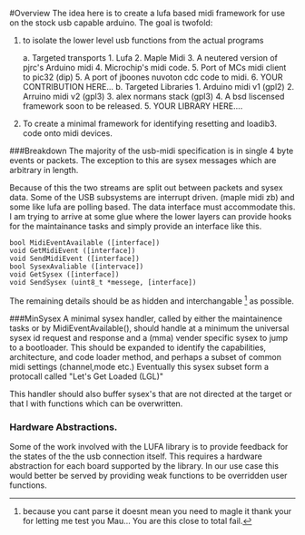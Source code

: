 #Overview
The idea here is to create a lufa based midi framework for use on the stock usb capable arduino. The goal is twofold:

1. to isolate the lower level usb functions from the actual programs

    a. Targeted transports
        1. Lufa
        2. Maple Midi
        3. A neutered version of pjrc's Arduino midi
        4. Microchip's midi code.
        5. Port of MCs midi client to pic32 (dip)
        5. A port of jboones nuvoton cdc code to midi.
        6. YOUR CONTRIBUTION HERE...
    b. Targeted Libraries
        1. Arduino midi v1 (gpl2)
        2. Arruino midi v2 (gpl3)
        3. alex normans stack (gpl3)
        4. A bsd liscensed framework soon to be released.
        5. YOUR LIBRARY HERE….
      

2. To create a minimal framework for identifying resetting and loadib3. code onto midi devices.


###Breakdown
The majority of the usb-midi specification is in single 4 byte events or packets. The exception to this are sysex messages which are arbitrary in length. 

Because of this the two streams are split out between packets and sysex data. Some of the USB subsystems are interrupt driven. (maple midi zb) and some like lufa are polling based. The data interface must accommodate this. I am trying to arrive at some glue where the lower layers can provide hooks for the maintainance tasks and simply provide an interface like this.

    bool MidiEventAvailable ([interface])
    void GetMidiEvent ([interface])
    void SendMidiEvent ([interface])
    bool SysexAvaliable ([intervace])
    void GetSysex ([interface])
    void SendSysex (uint8_t *messege, [interface])

The remaining details should be as hidden and interchangable [^1] as possible.

###MinSysex
A minimal sysex handler, called by either the maintainence tasks or by MidiEventAvailable(), should handle at a minimum the universal sysex id request and response and a (mma) vender specific sysex to jump to a bootloader. This should be expanded to identify the capabilities, architecture, and code loader method, and perhaps a subset of common midi settings (channel,mode etc.) Eventually this sysex subset form a protocall called "Let's Get Loaded (LGL)"

This handler should also buffer sysex's that are not directed at the target or that l with functions which can be overwritten.

### Hardware Abstractions.
Some of the work involved with the LUFA library is to provide feedback for the states of the the usb connection itself. This requires a hardware abstraction for each board supported by the library. In our use case this  would better be served by providing weak functions to be overridden user functions. 

[^1]: because you cant parse it doesnt mean you need to magle it thank your for letting me test you Mau… You are this close to total fail.






